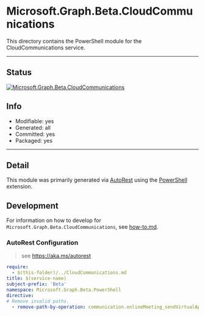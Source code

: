 <!-- region Generated -->
# Microsoft.Graph.Beta.CloudCommunications
This directory contains the PowerShell module for the CloudCommunications service.

---
## Status
[![Microsoft.Graph.Beta.CloudCommunications](https://img.shields.io/powershellgallery/v/Microsoft.Graph.Beta.CloudCommunications.svg?style=flat-square&label=Microsoft.Graph.Beta.CloudCommunications "Microsoft.Graph.Beta.CloudCommunications")](https://www.powershellgallery.com/packages/Microsoft.Graph.Beta.CloudCommunications/)

## Info
- Modifiable: yes
- Generated: all
- Committed: yes
- Packaged: yes

---
## Detail
This module was primarily generated via [AutoRest](https://github.com/Azure/autorest) using the [PowerShell](https://github.com/Azure/autorest.powershell) extension.

## Development
For information on how to develop for `Microsoft.Graph.Beta.CloudCommunications`, see [how-to.md](how-to.md).
<!-- endregion -->

### AutoRest Configuration

> see https://aka.ms/autorest

``` yaml
require:
  - $(this-folder)/../CloudCommunications.md
title: $(service-name)
subject-prefix: 'Beta'
namespace: Microsoft.Graph.Beta.PowerShell
directive:
# Remove invalid paths.
  - remove-path-by-operation: communication.onlineMeeting_sendVirtualAppointmentReminderSm
```
